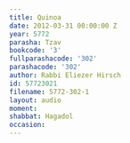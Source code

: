 ```yaml
---
title: Quinoa
date: 2012-03-31 00:00:00 Z
year: 5772
parasha: Tzav
bookcode: '3'
fullparashacode: '302'
parashacode: '302'
author: Rabbi Eliezer Hirsch
id: 57723021
filename: 5772-302-1
layout: audio
moment: 
shabbat: Hagadol
occasion: 
---
```


